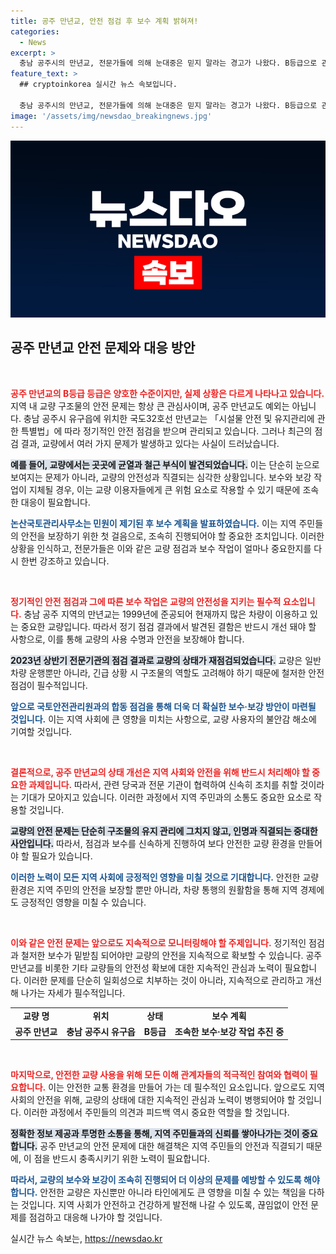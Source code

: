 ```yaml
---
title: 공주 만년교, 안전 점검 후 보수 계획 밝혀져!
categories:
  - News
excerpt: >
  충남 공주시의 만년교, 전문가들에 의해 눈대중은 믿지 말라는 경고가 나왔다. B등급으로 관리되던 이 교량, 실상은 균열과 부식이 가득. 안전점검 결과와 보수계획의 실체는? 클릭해서 확인해보세요!
feature_text: >
  ## cryptoinkorea 실시간 뉴스 속보입니다.

  충남 공주시의 만년교, 전문가들에 의해 눈대중은 믿지 말라는 경고가 나왔다. B등급으로 관리되던 이 교량, 실상은 균열과 부식이 가득. 안전점검 결과와 보수계획의 실체는? 클릭해서 확인해보세요!
image: '/assets/img/newsdao_breakingnews.jpg'
---
```


<p><img src="/assets/img/newsdao_breakingnews.jpg" alt="cryptoinkorea 속보" /></p>

<h2 data-ke-size="size26">공주 만년교 안전 문제와 대응 방안</h2>

<p data-ke-size="size16">&nbsp;</p>

<p><b><span style="color: #ee2323;">공주 만년교의 B등급 등급은 양호한 수준이지만, 실제 상황은 다르게 나타나고 있습니다.</span></b> 지역 내 교량 구조물의 안전 문제는 항상 큰 관심사이며, 공주 만년교도 예외는 아닙니다. 충남 공주시 유구읍에 위치한 국도32호선 만년교는 「시설물 안전 및 유지관리에 관한 특별법」에 따라 정기적인 안전 점검을 받으며 관리되고 있습니다. 그러나 최근의 점검 결과, 교량에서 여러 가지 문제가 발생하고 있다는 사실이 드러났습니다. </p>

<p><b><span style="background-color: #21538527;">예를 들어, 교량에서는 곳곳에 균열과 철근 부식이 발견되었습니다.</span></b> 이는 단순히 눈으로 보여지는 문제가 아니라, 교량의 안전성과 직결되는 심각한 상황입니다. 보수와 보강 작업이 지체될 경우, 이는 교량 이용자들에게 큰 위험 요소로 작용할 수 있기 때문에 조속한 대응이 필요합니다.</p>

<p><b><span style="color: #1a5490;">논산국토관리사무소는 민원이 제기된 후 보수 계획을 발표하였습니다.</span></b> 이는 지역 주민들의 안전을 보장하기 위한 첫 걸음으로, 조속히 진행되어야 할 중요한 조치입니다. 이러한 상황을 인식하고, 전문가들은 이와 같은 교량 점검과 보수 작업이 얼마나 중요한지를 다시 한번 강조하고 있습니다.</p>

<p data-ke-size="size16">&nbsp;</p>

<p><b><span style="color: #ee2323;">정기적인 안전 점검과 그에 따른 보수 작업은 교량의 안전성을 지키는 필수적 요소입니다.</span></b> 충남 공주 지역의 만년교는 1999년에 준공되어 현재까지 많은 차량이 이용하고 있는 중요한 교량입니다. 따라서 정기 점검 결과에서 발견된 결함은 반드시 개선 돼야 할 사항으로, 이를 통해 교량의 사용 수명과 안전을 보장해야 합니다. </p>

<p><b><span style="background-color: #21538527;">2023년 상반기 전문기관의 점검 결과로 교량의 상태가 재점검되었습니다.</span></b> 교량은 일반 차량 운행뿐만 아니라, 긴급 상황 시 구조물의 역할도 고려해야 하기 때문에 철저한 안전 점검이 필수적입니다.</p>

<p><b><span style="color: #1a5490;">앞으로 국토안전관리원과의 합동 점검을 통해 더욱 더 확실한 보수·보강 방안이 마련될 것입니다.</span></b> 이는 지역 사회에 큰 영향을 미치는 사항으로, 교량 사용자의 불안감 해소에 기여할 것입니다. </p>

<p data-ke-size="size16">&nbsp;</p>

<p><b><span style="color: #ee2323;">결론적으로, 공주 만년교의 상태 개선은 지역 사회와 안전을 위해 반드시 처리해야 할 중요한 과제입니다.</span></b> 따라서, 관련 당국과 전문 기관이 협력하여 신속히 조치를 취할 것이라는 기대가 모아지고 있습니다. 이러한 과정에서 지역 주민과의 소통도 중요한 요소로 작용할 것입니다. </p>

<p><b><span style="background-color: #21538527;">교량의 안전 문제는 단순히 구조물의 유지 관리에 그치지 않고, 인명과 직결되는 중대한 사안입니다.</span></b> 따라서, 점검과 보수를 신속하게 진행하여 보다 안전한 교량 환경을 만들어야 할 필요가 있습니다. </p>

<p><b><span style="color: #1a5490;">이러한 노력이 모든 지역 사회에 긍정적인 영향을 미칠 것으로 기대합니다.</span></b> 안전한 교량 환경은 지역 주민의 안전을 보장할 뿐만 아니라, 차량 통행의 원활함을 통해 지역 경제에도 긍정적인 영향을 미칠 수 있습니다. </p>

<p data-ke-size="size16">&nbsp;</p>

<p><b><span style="color: #ee2323;">이와 같은 안전 문제는 앞으로도 지속적으로 모니터링해야 할 주제입니다.</span></b> 정기적인 점검과 철저한 보수가 밑받침 되어야만 교량의 안전을 지속적으로 확보할 수 있습니다. 공주 만년교를 비롯한 기타 교량들의 안전성 확보에 대한 지속적인 관심과 노력이 필요합니다. 이러한 문제를 단순히 일회성으로 치부하는 것이 아니라, 지속적으로 관리하고 개선해 나가는 자세가 필수적입니다.</p>

<table>
  <tr>
    <td style="text-align: center; height: 17px;"><b>교량 명</b></td>
    <td style="text-align: center; height: 17px;"><b>위치</b></td>
    <td style="text-align: center; height: 17px;"><b>상태</b></td>
    <td style="text-align: center; height: 17px;"><b>보수 계획</b></td>
  </tr>
  <tr>
    <td style="text-align: center; height: 17px;"><b>공주 만년교</b></td>
    <td style="text-align: center; height: 17px;"><b>충남 공주시 유구읍</b></td>
    <td style="text-align: center; height: 17px;"><b>B등급</b></td>
    <td style="text-align: center; height: 17px;"><b>조속한 보수·보강 작업 추진 중</b></td>
  </tr>
</table>

<p data-ke-size="size16">&nbsp;</p> 

<p><b><span style="color: #ee2323;">마지막으로, 안전한 교량 사용을 위해 모든 이해 관계자들의 적극적인 참여와 협력이 필요합니다.</span></b> 이는 안전한 교통 환경을 만들어 가는 데 필수적인 요소입니다. 앞으로도 지역 사회의 안전을 위해, 교량의 상태에 대한 지속적인 관심과 노력이 병행되어야 할 것입니다. 이러한 과정에서 주민들의 의견과 피드백 역시 중요한 역할을 할 것입니다. </p>

<p><b><span style="background-color: #21538527;">정확한 정보 제공과 투명한 소통을 통해, 지역 주민들과의 신뢰를 쌓아나가는 것이 중요합니다.</span></b> 공주 만년교의 안전 문제에 대한 해결책은 지역 주민들의 안전과 직결되기 때문에, 이 점을 반드시 충족시키기 위한 노력이 필요합니다.</p>

<p><b><span style="color: #1a5490;">따라서, 교량의 보수와 보강이 조속히 진행되어 더 이상의 문제를 예방할 수 있도록 해야 합니다.</span></b> 안전한 교량은 자신뿐만 아니라 타인에게도 큰 영향을 미칠 수 있는 책임을 다하는 것입니다. 지역 사회가 안전하고 건강하게 발전해 나갈 수 있도록, 끊임없이 안전 문제를 점검하고 대응해 나가야 할 것입니다.</p>
실시간 뉴스 속보는, <a href="https://newsdao.kr" rel="dofollow">https://newsdao.kr</a>


